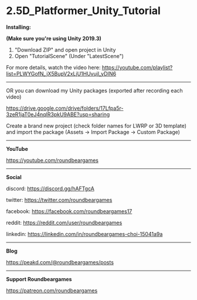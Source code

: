 # 2.5D_Platformer_Unity_Tutorial

**Installing:**

**(Make sure you're using Unity 2019.3)**

1. "Download ZIP" and open project in Unity
2. Open "TutorialScene" (Under "LatestScene")

For more details, watch the video here: https://youtube.com/playlist?list=PLWYGofN_jX5BupV2xLjU1HUvujl_yDIN6

----

OR you can download my Unity packages (exported after recording each video)

https://drive.google.com/drive/folders/17Lfpa5r-3zeR1jaT0eJ4nqIR3pkU9ABE?usp=sharing

Create a brand new project (check folder names for LWRP or 3D template) and import the package
(Assets -> Import Package -> Custom Package)

----

**YouTube**

https://youtube.com/roundbeargames

----

**Social**

discord: https://discord.gg/hAFTgcA

twitter: https://twitter.com/roundbeargames

facebook: https://facebook.com/roundbeargames17

reddit: https://reddit.com/user/roundbeargames

linkedin: https://linkedin.com/in/roundbeargames-choi-15041a9a

----

**Blog**

https://peakd.com/@roundbeargames/posts

----

**Support Roundbeargames**

https://patreon.com/roundbeargames
